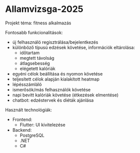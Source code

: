 # Allamvizsga-2025

Projekt téma: fitness alkalmazás

Fontosabb funkcionalitások:
  - új felhasználó regisztrálása/bejelentkezés
  - különböző típusú edzések követése, információk eltárolása:
      - időtartam
      - megtett távolság
      - átlagsebesség
      - elégetett kalóriák
  - egyéni célok beállítása és nyomon követése
  - teljesített célok alapján kialakított heatmap
  - lépésszámláló
  - ismerősök/más felhasználók követése
  - napi bevitt kalóriák követése (étkezések elmentése)
  - chatbot: edzéstervek és diéták ajánlása

Használt technológiák:
  - Frontend:
      - Flutter: UI kivitelezése
  - Backend:
    - PostgreSQL
    - .NET
    - C#
